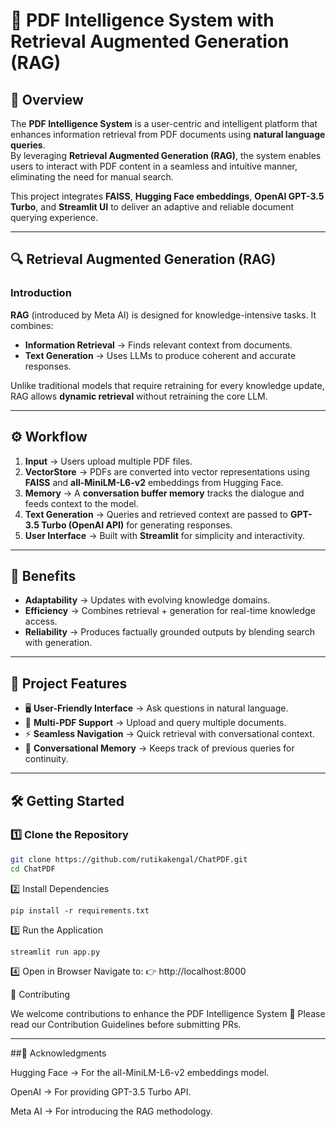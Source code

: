 # 📘 PDF Intelligence System with Retrieval Augmented Generation (RAG)


## 📌 Overview
The **PDF Intelligence System** is a user-centric and intelligent platform that enhances information retrieval from PDF documents using **natural language queries**.  
By leveraging **Retrieval Augmented Generation (RAG)**, the system enables users to interact with PDF content in a seamless and intuitive manner, eliminating the need for manual search.  

This project integrates **FAISS**, **Hugging Face embeddings**, **OpenAI GPT-3.5 Turbo**, and **Streamlit UI** to deliver an adaptive and reliable document querying experience.

---

## 🔍 Retrieval Augmented Generation (RAG)

### Introduction
**RAG** (introduced by Meta AI) is designed for knowledge-intensive tasks. It combines:
- **Information Retrieval** → Finds relevant context from documents.  
- **Text Generation** → Uses LLMs to produce coherent and accurate responses.  

Unlike traditional models that require retraining for every knowledge update, RAG allows **dynamic retrieval** without retraining the core LLM.

---

## ⚙️ Workflow
1. **Input** → Users upload multiple PDF files.  
2. **VectorStore** → PDFs are converted into vector representations using **FAISS** and **all-MiniLM-L6-v2** embeddings from Hugging Face.  
3. **Memory** → A **conversation buffer memory** tracks the dialogue and feeds context to the model.  
4. **Text Generation** → Queries and retrieved context are passed to **GPT-3.5 Turbo (OpenAI API)** for generating responses.  
5. **User Interface** → Built with **Streamlit** for simplicity and interactivity.  

---

## 🎯 Benefits
- **Adaptability** → Updates with evolving knowledge domains.  
- **Efficiency** → Combines retrieval + generation for real-time knowledge access.  
- **Reliability** → Produces factually grounded outputs by blending search with generation.  

---

## 🚀 Project Features
- 🖥️ **User-Friendly Interface** → Ask questions in natural language.  
- 📑 **Multi-PDF Support** → Upload and query multiple documents.  
- ⚡ **Seamless Navigation** → Quick retrieval with conversational context.  
- 🔁 **Conversational Memory** → Keeps track of previous queries for continuity.  

---

## 🛠️ Getting Started

### 1️⃣ Clone the Repository
```bash
git clone https://github.com/rutikakengal/ChatPDF.git
cd ChatPDF
```
2️⃣ Install Dependencies
```
pip install -r requirements.txt
```

3️⃣ Run the Application
```
streamlit run app.py
```

4️⃣ Open in Browser
Navigate to:
👉 http://localhost:8000


🤝 Contributing

We welcome contributions to enhance the PDF Intelligence System 🎉
Please read our Contribution Guidelines
 before submitting PRs.

 ---

 ##🙏 Acknowledgments

Hugging Face → For the all-MiniLM-L6-v2 embeddings model.

OpenAI → For providing GPT-3.5 Turbo API.

Meta AI → For introducing the RAG methodology.
